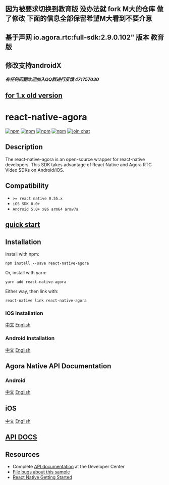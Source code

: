 ## 因为被要求切换到教育版 没办法就 fork M大的仓库 做了修改 下面的信息全部保留希望M大看到不要介意 
## 基于声网 io.agora.rtc:full-sdk:2.9.0.102" 版本 教育版 
## 修改支持androidX

##### 有任何问题欢迎加入QQ群进行反馈  471757030

## [for 1.x old version](README.old.md)

# react-native-agora
[![npm](https://img.shields.io/npm/v/react-native-agora.svg)](https://www.npmjs.com/package/react-native-agora)
[![npm](https://img.shields.io/npm/dm/react-native-agora.svg)](https://www.npmjs.com/package/react-native-agora)
[![npm](https://img.shields.io/npm/dt/react-native-agora.svg)](https://www.npmjs.com/package/react-native-agora)
[![npm](https://img.shields.io/npm/l/react-native-agora.svg)](https://github.com/syanbo/react-native-agora/blob/master/LICENSE)
[![join chat](https://img.shields.io/badge/gitter-join%20chat-brightgreen.svg)](https://gitter.im/react-native-agora/community)

## Description

The react-native-agora is an open-source wrapper for react-native developers. This SDK takes advantage of React Native and Agora RTC Video SDKs on Android/iOS.

## Compatibility
  * `>= react native 0.55.x`
  * `iOS SDK 8.0+`
  * `Android 5.0+ x86 arm64 armv7a`

## [quick start](https://github.com/AgoraIO-Community/Agora-RN-Quickstart)

## Installation

Install with npm:

 `npm install --save react-native-agora`

Or, install with yarn:

 `yarn add react-native-agora`

Either way, then link with:

 `react-native link react-native-agora`

### iOS Installation
  [中文](https://github.com/syanbo/react-native-agora/tree/master/docs/IOS_INSTALLATION.zh.md)
  [English](https://github.com/syanbo/react-native-agora/tree/master/docs/IOS_INSTALLATION.md)

### Android Installation
  [中文](https://github.com/syanbo/react-native-agora/tree/master/docs/ANDROID_INSTALLATION.zh.md)
  [English](https://github.com/syanbo/react-native-agora/tree/master/docs/ANDROID_INSTALLATION.md)

## Agora Native API Documentation

### Android
  [中文](https://docs.agora.io/cn/Video/API%20Reference/java/index.html)
  [English](https://docs.agora.io/en/Video/API%20Reference/java/index.html)

## iOS
  [中文](https://docs.agora.io/cn/Video/API%20Reference/oc/docs/headers/Agora-Objective-C-API-Overview.html)
  [English](https://docs.agora.io/en/Video/API%20Reference/oc/docs/headers/Agora-Objective-C-API-Overview.html)

## [API DOCS](https://syanbo.github.io/react-native-agora/globals.html)

## Resources
* Complete [API documentation](https://docs.agora.io/en/) at the Developer Center
* [File bugs about this sample](https://github.com/syanbo/react-native-agora/issues)
* [React Native Getting Started](https://facebook.github.io/react-native/docs/getting-started.html)
